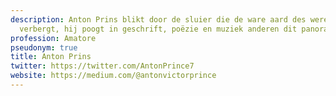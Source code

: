 ```yaml
---
description: Anton Prins blikt door de sluier die de ware aard des werelds voor ons
  verbergt, hij poogt in geschrift, poëzie en muziek anderen dit panorama te tonen.
profession: Amatore
pseudonym: true
title: Anton Prins
twitter: https://twitter.com/AntonPrince7
website: https://medium.com/@antonvictorprince
---
```

